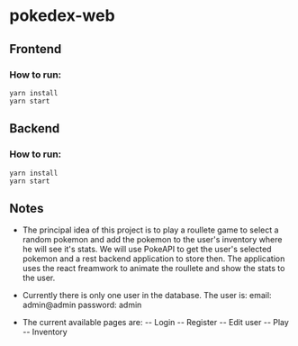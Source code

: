 # pokedex-web

## Frontend

### How to run:
```
yarn install
yarn start
```
## Backend

### How to run:
```
yarn install
yarn start
```

## Notes
- The principal idea of this project is to play a roullete game to select a random pokemon and add the pokemon to the user's inventory where he will see it's stats. We will use PokeAPI to get the user's selected pokemon and a rest backend application to store then. The application uses the react freamwork to animate the roullete and show the stats to the user.

- Currently there is only one user in the database. The user is: email: admin@admin password: admin
- The current available pages are:
-- Login 
-- Register 
-- Edit user 
-- Play
-- Inventory


